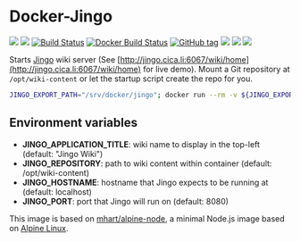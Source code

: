 <!-- markdownlint-disable MD045 -->
# Docker-Jingo

[![](https://images.microbadger.com/badges/version/waja/jingo.svg)](https://hub.docker.com/r/waja/jingo/)
[![](https://images.microbadger.com/badges/image/waja/jingo.svg)](https://hub.docker.com/r/waja/jingo/)
[![Build Status](https://travis-ci.org/Cyconet/docker-jingo.svg?branch=development)](https://travis-ci.org/Cyconet/docker-jingo)
[![Docker Build Status](https://img.shields.io/docker/build/waja/jingo.svg)](https://hub.docker.com/r/waja/jingo/)
[![GitHub tag](https://img.shields.io/github/tag/Cyconet/docker-jingo.svg)](https://github.com/Cyconet/docker-jingo/tags)
[![](https://img.shields.io/docker/pulls/waja/jingo.svg)](https://hub.docker.com/r/waja/jingo/)
[![](https://img.shields.io/docker/stars/waja/jingo.svg)](https://hub.docker.com/r/waja/jingo/)
[![](https://img.shields.io/docker/automated/waja/jingo.svg)](https://hub.docker.com/r/waja/jingo/)

Starts [Jingo](https://github.com/claudioc/jingo) wiki server (See [http://jingo.cica.li:6067/wiki/home](http://jingo.cica.li:6067/wiki/home) for live demo). Mount a Git repository at ```/opt/wiki-content``` or let the startup script create the repo for you.

```bash
JINGO_EXPORT_PATH="/srv/docker/jingo"; docker run --rm -v ${JINGO_EXPORT_PATH}/config/:/opt/jingo/config/ -v ${JINGO_EXPORT_PATH}/data/:/opt/wiki-content -e 'JINGO_APPLICATION_TITLE=My Amazing Wiki' -p 8080:8080 waja/jingo
```

## Environment variables

* __JINGO_APPLICATION_TITLE__: wiki name to display in the top-left (default: "Jingo Wiki")
* __JINGO_REPOSITORY__: path to wiki content within container (default: /opt/wiki-content)
* __JINGO_HOSTNAME__: hostname that Jingo expects to be running at (default: localhost)
* __JINGO_PORT__: port that Jingo will run on (default: 8080)

This image is based on [mhart/alpine-node](https://github.com/mhart/alpine-node), a minimal Node.js image based on [Alpine Linux](https://alpinelinux.org/).
